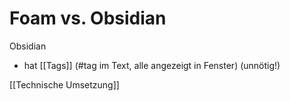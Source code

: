 # Foam vs. Obsidian

Obsidian

- hat [[Tags]] (#tag im Text, alle angezeigt in Fenster) (unnötig!)

[[Technische Umsetzung]]
